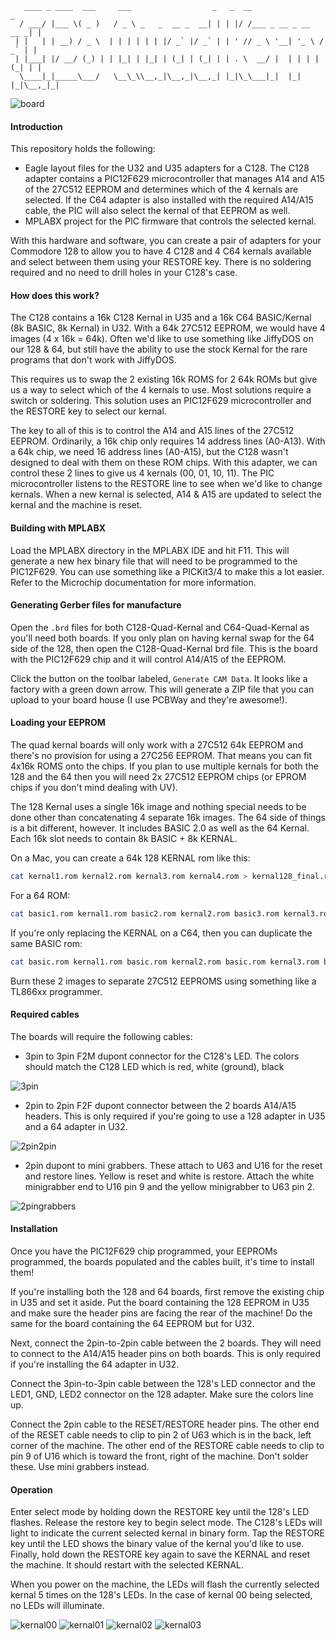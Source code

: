        ____ _ ____  ___     ___                  _   _  __                     _
      / ___/ |___ \( _ )   / _ \ _   _  __ _  __| | | |/ /___ _ __ _ __   __ _| |
     | |   | | __) / _ \  | | | | | | |/ _` |/ _` | | ' // _ \ '__| '_ \ / _` | |
     | |___| |/ __/ (_) | | |_| | |_| | (_| | (_| | | . \  __/ |  | | | | (_| | |
      \____|_|_____\___/   \__\_\\__,_|\__,_|\__,_| |_|\_\___|_|  |_| |_|\__,_|_|


![board](images/v1board.png)


#### Introduction

This repository holds the following:

- Eagle layout files for the U32 and U35 adapters for a C128. The C128 adapter contains a PIC12F629 microcontroller that manages A14 and A15 of the 27C512 EEPROM and determines which of the 4 kernals are selected. If the C64 adapter is also installed with the required A14/A15 cable, the PIC will also select the kernal of that EEPROM as well.
- MPLABX project for the PIC firmware that controls the selected kernal.

With this hardware and software, you can create a pair of adapters for your Commodore 128 to allow you to have 4 C128 and 4 C64 kernals available and select between them using your RESTORE key. There is no soldering required and no need to drill holes in your C128's case.

#### How does this work?

The C128 contains a 16k C128 Kernal in U35 and a 16k C64 BASIC/Kernal (8k BASIC, 8k Kernal) in U32. With a 64k 27C512 EEPROM, we would have 4 images (4 x 16k = 64k). Often we'd like to use something like JiffyDOS on our 128 & 64, but still have the ability to use the stock Kernal for the rare programs that don't work with JiffyDOS.

This requires us to swap the 2 existing 16k ROMS for 2 64k ROMs but give us a way to select which of the 4 kernals to use. Most solutions require a switch or soldering. This solution uses an PIC12F629 microcontroller and the RESTORE key to select our kernal.

The key to all of this is to control the A14 and A15 lines of the 27C512 EEPROM. Ordinarily, a 16k chip only requires 14 address lines (A0-A13). With a 64k chip, we need 16 address lines (A0-A15), but the C128 wasn't designed to deal with them on these ROM chips. With this adapter, we can control these 2 lines to give us 4 kernals (00, 01, 10, 11). The PIC microcontroller listens to the RESTORE line to see when we'd like to change kernals. When a new kernal is selected, A14 & A15 are updated to select the kernal and the machine is reset.


#### Building with MPLABX

Load the MPLABX directory in the MPLABX IDE and hit F11. This will generate a new hex binary file that will need to be programmed to the PIC12F629. You can use something like a PICKit3/4 to make this a lot easier. Refer to the Microchip documentation for more information.


#### Generating Gerber files for manufacture

Open the `.brd` files for both C128-Quad-Kernal and C64-Quad-Kernal as you'll need both boards. If you only plan on having kernal swap for the 64 side of the 128, then open the C128-Quad-Kernal brd file. This is the board with the PIC12F629 chip and it will control A14/A15 of the EEPROM.

Click the button on the toolbar labeled, `Generate CAM Data`. It looks like a factory with a green down arrow. This will generate a ZIP file that you can upload to your board house (I use PCBWay and they're awesome!).


#### Loading your EEPROM

The quad kernal boards will only work with a 27C512 64k EEPROM and there's no provision for using a 27C256 EEPROM. That means you can fit 4x16k ROMS onto the chips. If you plan to use multiple kernals for both the 128 and the 64 then you will need 2x 27C512 EEPROM chips (or EPROM chips if you don't mind dealing with UV).

The 128 Kernal uses a single 16k image and nothing special needs to be done other than concatenating 4 separate 16k images. The 64 side of things is a bit different, however. It includes BASIC 2.0 as well as the 64 Kernal. Each 16k slot needs to contain 8k BASIC + 8k KERNAL.

On a Mac, you can create a 64k 128 KERNAL rom like this:

```bash
cat kernal1.rom kernal2.rom kernal3.rom kernal4.rom > kernal128_final.rom
```

For a 64 ROM:

```bash
cat basic1.rom kernal1.rom basic2.rom kernal2.rom basic3.rom kernal3.rom basic4.rom kernal4.rom > basicandkernal64_final.rom
```

If you're only replacing the KERNAL on a C64, then you can duplicate the same BASIC rom:

```bash
cat basic.rom kernal1.rom basic.rom kernal2.rom basic.rom kernal3.rom basic.com kernal4.rom > basicandkernal64_final.rom
```

Burn these 2 images to separate 27C512 EEPROMS using something like a TL866xx programmer.

#### Required cables

The boards will require the following cables:

- 3pin to 3pin F2M dupont connector for the C128's LED. The colors should match the C128 LED which is red, white (ground), black

![3pin](images/3pin.jpg)

- 2pin to 2pin F2F dupont connector between the 2 boards A14/A15 headers. This is only required if you're going to use a 128 adapter in U35 and a 64 adapter in U32.

![2pin2pin](images/2pin2pin.jpg)

- 2pin dupont to mini grabbers. These attach to U63 and U16 for the reset and restore lines. Yellow is reset and white is restore. Attach the white minigrabber end to U16 pin 9 and the yellow minigrabber to U63 pin 2.

![2pingrabbers](images/2pingrabbers.jpg)

#### Installation

Once you have the PIC12F629 chip programmed, your EEPROMs programmed, the boards populated and the cables built, it's time to install them!

If you're installing both the 128 and 64 boards, first remove the existing chip in U35 and set it aside. Put the board containing the 128 EEPROM in U35 and make sure the header pins are facing the rear of the machine! Do the same for the board containing the 64 EEPROM but for U32.

Next, connect the 2pin-to-2pin cable between the 2 boards. They will need to connect to the A14/A15 header pins on both boards. This is only required if you're installing the 64 adapter in U32.

Connect the 3pin-to-3pin cable between the 128's LED connector and the LED1, GND, LED2 connector on the 128 adapter. Make sure the colors line up.

Connect the 2pin cable to the RESET/RESTORE header pins. The other end of the RESET cable needs to clip to pin 2 of U63 which is in the back, left corner of the machine. The other end of the RESTORE cable needs to clip to pin 9 of U16 which is toward the front, right of the machine. Don't solder these. Use mini grabbers instead.

#### Operation

Enter select mode by holding down the RESTORE key until the 128's LED flashes. Release the restore key to begin select mode. The C128's LEDs will light to indicate the current selected kernal in binary form. Tap the RESTORE key until the LED shows the binary value of the kernal you'd like to use. Finally, hold down the RESTORE key again to save the KERNAL and reset the machine. It should restart with the selected KERNAL.

When you power on the machine, the LEDs will flash the currently selected kernal 5 times on the 128's LEDs. In the case of kernal 00 being selected, no LEDs will illuminate.

![kernal00](images/Kernal00.JPG) ![kernal01](images/Kernal01.JPG) ![kernal02](images/Kernal02.JPG) ![kernal03](images/Kernal03.JPG)
